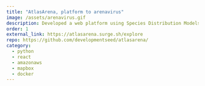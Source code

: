 ```yaml
---
title: "AtlasArena, platform to arenavirus"
image: /assets/arenavirus.gif
description: Developed a web platform using Species Distribution Models (SDMs) to visualize and predict Arenaviruses distributions, with filtering options by virus type, timeframe, reservoir species, and model algorithm.
order: 1
external_link: https://atlasarena.surge.sh/explore
repo: https://github.com/developmentseed/atlasarena/
category:
  - python
  - react
  - amazonaws
  - mapbox
  - docker
---
```

